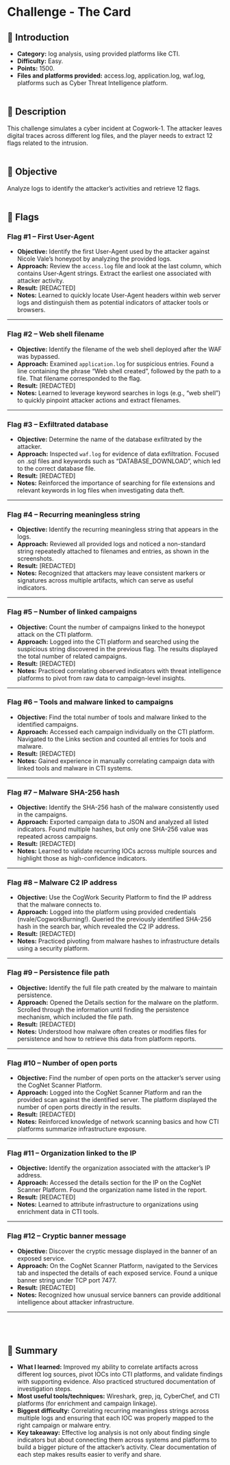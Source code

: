 # Challenge - The Card

## 📌 Introduction

- **Category:** log analysis, using provided platforms like CTI.
- **Difficulty:** Easy.
- **Points:** 1500.
- **Files and platforms provided:** access.log, application.log, waf.log, platforms such as Cyber Threat Intelligence platform.<br><br>

## 📝 Description

This challenge simulates a cyber incident at Cogwork-1. The attacker leaves digital traces across different log files, and the player needs to extract 12 flags related to the intrusion.<br><br>

## 🎯 Objective

Analyze logs to identify the attacker’s activities and retrieve 12 flags.<br><br>

## 🚩 Flags

### Flag #1 – First User-Agent

- **Objective:** Identify the first User-Agent used by the attacker against Nicole Vale’s honeypot by analyzing the provided logs.
- **Approach:** Review the `access.log` file and look at the last column, which contains User-Agent strings. Extract the earliest one associated with attacker activity.
- **Result:** [REDACTED]
- **Notes:** Learned to quickly locate User-Agent headers within web server logs and distinguish them as potential indicators of attacker tools or browsers.

---

### Flag #2 – Web shell filename

- **Objective:** Identify the filename of the web shell deployed after the WAF was bypassed.
- **Approach:** Examined `application.log` for suspicious entries. Found a line containing the phrase “Web shell created”, followed by the path to a file. That filename corresponded to the flag.
- **Result:** [REDACTED]
- **Notes:** Learned to leverage keyword searches in logs (e.g., “web shell”) to quickly pinpoint attacker actions and extract filenames.

---

### Flag #3 – Exfiltrated database

- **Objective:** Determine the name of the database exfiltrated by the attacker.
- **Approach:** Inspected `waf.log` for evidence of data exfiltration. Focused on .sql files and keywords such as “DATABASE_DOWNLOAD”, which led to the correct database file.
- **Result:** [REDACTED]
- **Notes:** Reinforced the importance of searching for file extensions and relevant keywords in log files when investigating data theft.

---

### Flag #4 – Recurring meaningless string

- **Objective:** Identify the recurring meaningless string that appears in the logs.
- **Approach:** Reviewed all provided logs and noticed a non-standard string repeatedly attached to filenames and entries, as shown in the screenshots.
- **Result:** [REDACTED]
- **Notes:** Recognized that attackers may leave consistent markers or signatures across multiple artifacts, which can serve as useful indicators.

---

### Flag #5 – Number of linked campaigns

- **Objective:** Count the number of campaigns linked to the honeypot attack on the CTI platform.
- **Approach:** Logged into the CTI platform and searched using the suspicious string discovered in the previous flag. The results displayed the total number of related campaigns.
- **Result:** [REDACTED]
- **Notes:** Practiced correlating observed indicators with threat intelligence platforms to pivot from raw data to campaign-level insights.

---

### Flag #6 – Tools and malware linked to campaigns

- **Objective:** Find the total number of tools and malware linked to the identified campaigns.
- **Approach:** Accessed each campaign individually on the CTI platform. Navigated to the Links section and counted all entries for tools and malware.
- **Result:** [REDACTED]
- **Notes:** Gained experience in manually correlating campaign data with linked tools and malware in CTI systems.

---

### Flag #7 – Malware SHA-256 hash

- **Objective:** Identify the SHA-256 hash of the malware consistently used in the campaigns.
- **Approach:** Exported campaign data to JSON and analyzed all listed indicators. Found multiple hashes, but only one SHA-256 value was repeated across campaigns.
- **Result:** [REDACTED]
- **Notes:** Learned to validate recurring IOCs across multiple sources and highlight those as high-confidence indicators.

---

### Flag #8 – Malware C2 IP address

- **Objective:** Use the CogWork Security Platform to find the IP address that the malware connects to.
- **Approach:** Logged into the platform using provided credentials (nvale/CogworkBurning!). Queried the previously identified SHA-256 hash in the search bar, which revealed the C2 IP address.
- **Result:** [REDACTED]
- **Notes:** Practiced pivoting from malware hashes to infrastructure details using a security platform.

---

### Flag #9 – Persistence file path

- **Objective:** Identify the full file path created by the malware to maintain persistence.
- **Approach:** Opened the Details section for the malware on the platform. Scrolled through the information until finding the persistence mechanism, which included the file path.
- **Result:** [REDACTED]
- **Notes:** Understood how malware often creates or modifies files for persistence and how to retrieve this data from platform reports.

---

### Flag #10 – Number of open ports

- **Objective:** Find the number of open ports on the attacker’s server using the CogNet Scanner Platform.
- **Approach:** Logged into the CogNet Scanner Platform and ran the provided scan against the identified server. The platform displayed the number of open ports directly in the results.
- **Result:** [REDACTED]
- **Notes:** Reinforced knowledge of network scanning basics and how CTI platforms summarize infrastructure exposure.

---

### Flag #11 – Organization linked to the IP

- **Objective:** Identify the organization associated with the attacker’s IP address.
- **Approach:** Accessed the details section for the IP on the CogNet Scanner Platform. Found the organization name listed in the report.
- **Result:** [REDACTED]
- **Notes:** Learned to attribute infrastructure to organizations using enrichment data in CTI tools.

---

### Flag #12 – Cryptic banner message

- **Objective:** Discover the cryptic message displayed in the banner of an exposed service.
- **Approach:** On the CogNet Scanner Platform, navigated to the Services tab and inspected the details of each exposed service. Found a unique banner string under TCP port 7477.
- **Result:** [REDACTED]
- **Notes:** Recognized how unusual service banners can provide additional intelligence about attacker infrastructure.

---
<br><br>
## 📶 Summary

- **What I learned:** Improved my ability to correlate artifacts across different log sources, pivot IOCs into CTI platforms, and validate findings with supporting evidence. Also practiced structured documentation of investigation steps.  
- **Most useful tools/techniques:** Wireshark, grep, jq, CyberChef, and CTI platforms (for enrichment and campaign linkage).  
- **Biggest difficulty:** Correlating recurring meaningless strings across multiple logs and ensuring that each IOC was properly mapped to the right campaign or malware entry.  
- **Key takeaway:** Effective log analysis is not only about finding single indicators but about connecting them across systems and platforms to build a bigger picture of the attacker’s activity. Clear documentation of each step makes results easier to verify and share.  
